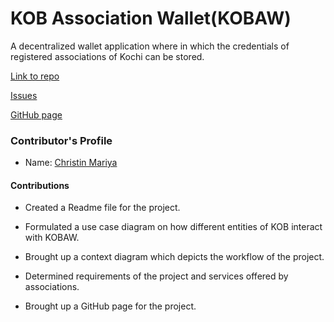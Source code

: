 # KOB Association Wallet(KOBAW)

A decentralized wallet application where in which the credentials of registered associations of Kochi can be stored.​

[Link to repo](https://github.com/hyperledgerkochi/KOBAW)

[Issues](https://github.com/hyperledgerkochi/KOBAW/issues)

<a href="https://hyperledgerkochi.github.io/KOBAW/" target="_blank">GitHub page</a>

<!-- ### Contributor's Profile -->

<!-- <p style="font-size:20px;"><svg xmlns="http://www.w3.org/2000/svg" width="16" height="16" viewBox="0 0 16 16"><path fill-rule="evenodd" d="M10.5 5a2.5 2.5 0 11-5 0 2.5 2.5 0 015 0zm.061 3.073a4 4 0 10-5.123 0 6.004 6.004 0 00-3.431 5.142.75.75 0 001.498.07 4.5 4.5 0 018.99 0 .75.75 0 101.498-.07 6.005 6.005 0 00-3.432-5.142z"/></svg><a href="https://github.com/mariyachris" target="_blank"> Christin Mariya</a> </p> -->


### Contributor's Profile

 - Name: [Christin Mariya](https://github.com/mariyachris)

#### Contributions

* Created a Readme file for the project.​

* Formulated a use case diagram on how different entities of KOB interact with KOBAW.​

* Brought up a context diagram which depicts the workflow of the project.​

* Determined requirements of the project and services offered by associations. ​

* Brought up a GitHub page for the project.
<!-- </br></br></br></br></br></br> -->
<!-- Click on the icons for more.
<center>
​<a href="https://github.com/hyperledgerkochi/KOBAW" target="_blank" title="GitHub Repo"><svg xmlns="http://www.w3.org/2000/svg" width="30" height="30" viewBox="0 0 16 16"><defs><style>svg:hover {fill: blue;}</style></defs><path fill-rule="evenodd" d="M8 0C3.58 0 0 3.58 0 8c0 3.54 2.29 6.53 5.47 7.59.4.07.55-.17.55-.38 0-.19-.01-.82-.01-1.49-2.01.37-2.53-.49-2.69-.94-.09-.23-.48-.94-.82-1.13-.28-.15-.68-.52-.01-.53.63-.01 1.08.58 1.23.82.72 1.21 1.87.87 2.33.66.07-.52.28-.87.51-1.07-1.78-.2-3.64-.89-3.64-3.95 0-.87.31-1.59.82-2.15-.08-.2-.36-1.02.08-2.12 0 0 .67-.21 2.2.82.64-.18 1.32-.27 2-.27.68 0 1.36.09 2 .27 1.53-1.04 2.2-.82 2.2-.82.44 1.1.16 1.92.08 2.12.51.56.82 1.27.82 2.15 0 3.07-1.87 3.75-3.65 3.95.29.25.54.73.54 1.48 0 1.07-.01 1.93-.01 2.2 0 .21.15.46.55.38A8.013 8.013 0 0016 8c0-4.42-3.58-8-8-8z"/></svg></a>
<a href="https://github.com/hyperledgerkochi/KOBAW/issues" target="_blank" title="Issue log"><svg xmlns="http://www.w3.org/2000/svg" width="30" height="30" viewBox="0 0 24 24"><path d="M12 7a.75.75 0 01.75.75v4.5a.75.75 0 01-1.5 0v-4.5A.75.75 0 0112 7zm0 10a1 1 0 100-2 1 1 0 000 2z"/><path fill-rule="evenodd" d="M7.328 1.47a.75.75 0 01.53-.22h8.284a.75.75 0 01.53.22l5.858 5.858c.141.14.22.33.22.53v8.284a.75.75 0 01-.22.53l-5.858 5.858a.75.75 0 01-.53.22H7.858a.75.75 0 01-.53-.22L1.47 16.672a.75.75 0 01-.22-.53V7.858a.75.75 0 01.22-.53L7.328 1.47zm.84 1.28L2.75 8.169v7.662l5.419 5.419h7.662l5.419-5.418V8.168L15.832 2.75H8.168z"/></svg></a>
<a href="https://hyperledgerkochi.github.io/KOBAW/" target="_blank" title="Web Page for KOBAW"><svg xmlns="http://www.w3.org/2000/svg" width="30" height="30" viewBox="0 0 24 24"><path fill-rule="evenodd" d="M12 1C5.925 1 1 5.925 1 12s4.925 11 11 11 11-4.925 11-11S18.075 1 12 1zM2.513 11.5h4.745c.1-3.037 1.1-5.49 2.093-7.204.39-.672.78-1.233 1.119-1.673C6.11 3.329 2.746 7 2.513 11.5zm4.77 1.5H2.552a9.505 9.505 0 007.918 8.377 15.698 15.698 0 01-1.119-1.673C8.413 18.085 7.47 15.807 7.283 13zm1.504 0h6.426c-.183 2.48-1.02 4.5-1.862 5.951-.476.82-.95 1.455-1.304 1.88L12 20.89l-.047-.057a13.888 13.888 0 01-1.304-1.88C9.807 17.5 8.969 15.478 8.787 13zm6.454-1.5H8.759c.1-2.708.992-4.904 1.89-6.451.476-.82.95-1.455 1.304-1.88L12 3.11l.047.057c.353.426.828 1.06 1.304 1.88.898 1.548 1.79 3.744 1.89 6.452zm1.476 1.5c-.186 2.807-1.13 5.085-2.068 6.704-.39.672-.78 1.233-1.118 1.673A9.505 9.505 0 0021.447 13h-4.731zm4.77-1.5h-4.745c-.1-3.037-1.1-5.49-2.093-7.204-.39-.672-.78-1.233-1.119-1.673 4.36.706 7.724 4.377 7.957 8.877z"/></svg></a>
</center> -->